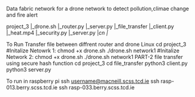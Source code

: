 Data fabric network for a drone network to detect pollution,climae change and fire alert

project_3
|_drone.sh
|_router.py
|_server.py
|_file_transfer
      |_client.py
      |_heat.mp4
      |_security.py
      |_server.py
      |_cn
          |_<empty>

To Run Transfer file between diffrent router and drone
Linux
cd project_3
#Initalize Netowrk 1:
chmod +x drone.sh
./drone.sh network1
#Initalize Network 2:
chmod +x drone.sh
./drone.sh network1
PART-2 file transfer using secure hash function 
cd project_3
cd file_transfer
python3 client.py
python3 server.py

To run in raspberry pi
ssh username@macneill.scss.tcd.ie
ssh rasp-013.berry.scss.tcd.ie
ssh rasp-033.berry.scss.tcd.ie